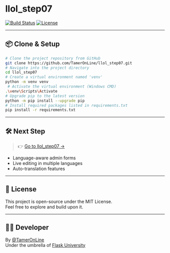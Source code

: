 # llol_step07


[![Build Status](...)](link) [![License](...)](link)

---

## 📦 Clone & Setup

```bash
# Clone the project repository from GitHub
git clone https://github.com/TamerOnLine/llol_step07.git
# Navigate into the project directory  
cd llol_step07
# Create a virtual environment named 'venv'                                        
python -m venv venv
 # Activate the virtual environment (Windows CMD)                                 
.\venv\Scripts\Activate
# Upgrade pip to the latest version
python -m pip install --upgrade pip
# Install required packages listed in requirements.txt
pip install -r requirements.txt                           
```

---





## 🛠️ Next Step

> 👉 [Go to llol_step07 →](https://github.com/TamerOnLine/llol_step07)

- Language-aware admin forms
- Live editing in multiple languages
- Auto-translation features

---

## 📜 License

This project is open-source under the MIT License.  
Feel free to explore and build upon it.

---

## 👨‍💻 Developer

By [@TamerOnLine](https://github.com/TamerOnLine)  
Under the umbrella of [Flask University](https://github.com/Flask-University)
